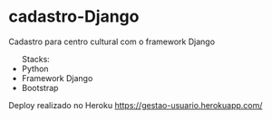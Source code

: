 # cadastro-Django
Cadastro para centro cultural com o framework Django

<ul>Stacks:
  <li>Python
  <li>Framework Django
  <li>Bootstrap
</ul>

Deploy realizado no Heroku
https://gestao-usuario.herokuapp.com/
